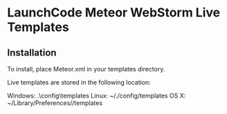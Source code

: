 # LaunchCode Meteor WebStorm Live Templates

## Installation
To install, place Meteor.xml in your templates directory.

Live templates are stored in the following location:

Windows: <your home directory>\.<product name><version number>\config\templates
Linux: ~/.<product name><version number>/config/templates
OS X: ~/Library/Preferences/<product name><version number>/templates